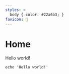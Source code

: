 ```yaml
---
styles: >
  body { color: #22a6b3; }
favicon: 🦕
---
```


# Home

Hello world!

```
echo 'Hello world!'
```

